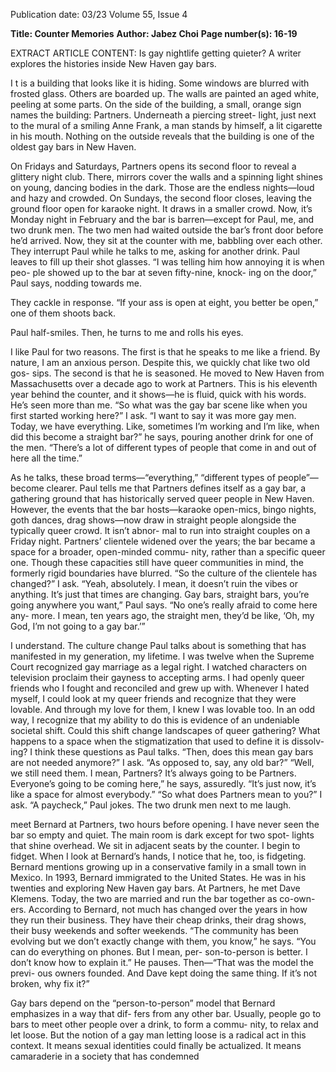 Publication date: 03/23
Volume 55, Issue 4

**Title: Counter Memories**
**Author: Jabez Choi**
**Page number(s): 16-19**

EXTRACT ARTICLE CONTENT:
Is gay nightlife getting quieter? 
A writer explores the histories 
inside New Haven gay bars.


I
t is a building that looks like it is hiding. 
Some windows are blurred with frosted glass. 
Others are boarded up. The walls are painted 
an aged white, peeling at some parts. On the 
side of the building, a small, orange sign names 
the building: Partners. Underneath a piercing street-
light, just next to the mural of a smiling Anne Frank, 
a man stands by himself, a lit cigarette in his mouth. 
Nothing on the outside reveals that the building is 
one of the oldest gay bars in New Haven.

On Fridays and Saturdays, Partners opens its 
second floor to reveal a glittery night club. There, 
mirrors cover the walls and a spinning light shines 
on young, dancing bodies in the dark. Those are the 
endless nights—loud and hazy and crowded. On 
Sundays, the second floor closes, leaving the ground 
floor open for karaoke night. It draws in a smaller 
crowd. Now, it’s Monday night in February and the 
bar is barren—except for Paul, me, and two drunk 
men. The two men had waited outside the bar’s front 
door before he’d arrived. Now, they sit at the counter 
with me, babbling over each other. They interrupt 
Paul while he talks to me, asking for another drink. 
Paul leaves to fill up their shot glasses.
“I was telling him how annoying it is when peo-
ple showed up to the bar at seven fifty-nine, knock-
ing on the door,” Paul says, nodding towards me.

They cackle in response.
“If your ass is open at eight, you better be open,” 
one of them shoots back. 

Paul half-smiles. Then, he turns to me and rolls 
his eyes. 

I like Paul for two reasons. The first is that he 
speaks to me like a friend. By nature, I am an anxious 
person. Despite this, we quickly chat like two old gos-
sips. The second is that he is seasoned. He moved to 
New Haven from Massachusetts over a decade ago 
to work at Partners. This is his eleventh year behind 
the counter, and it shows—he is fluid, quick with his 
words. He’s seen more than me. 
“So what was the gay bar scene like when you 
first started working here?” I ask.
“I want to say it was more gay men. Today, we 
have everything. Like, sometimes I’m working and 
I’m like, when did this become a straight bar?” he says, 
pouring another drink for one of the men. “There’s a 
lot of different types of people that come in and out 
of here all the time.”

As he talks, these broad terms—“everything,” 
“different types of people”—become clearer. Paul 
tells me that Partners defines itself as a gay bar, a 
gathering ground that has historically served queer 
people in New Haven. However, the events that the 
bar hosts—karaoke open-mics, bingo nights, goth 
dances, drag shows—now draw in straight people 
alongside the typically queer crowd. It isn’t abnor-
mal to run into straight couples on a Friday night. 
Partners’ clientele widened over the years; the bar 
became a space for a broader, open-minded commu-
nity, rather than a specific queer one. Though these 
capacities still have queer communities in mind, the 
formerly rigid boundaries have blurred.
“So the culture of the clientele has changed?” I ask.
“Yeah, absolutely. I mean, it doesn’t ruin the vibes 
or anything. It’s just that times are changing. Gay 
bars, straight bars, you’re going anywhere you want,” 
Paul says. “No one’s really afraid to come here any-
more. I mean, ten years ago, the straight men, they’d 
be like, ‘Oh, my God, I’m not going to a gay bar.’”

I understand. The culture change Paul talks about 
is something that has manifested in my generation, 
my lifetime. I was twelve when the Supreme Court 
recognized gay marriage as a legal right. I watched 
characters on television proclaim their gayness to 
accepting arms. I had openly queer friends who I 
fought and reconciled and grew up with. Whenever 
I hated myself, I could look at my queer friends and 
recognize that they were lovable. And through my 
love for them, I knew I was lovable too. In an odd 
way, I recognize that my ability to do this is evidence 
of an undeniable societal shift. Could this shift change 
landscapes of queer gathering? What happens to a space 
when the stigmatization that used to define it is dissolv-
ing? I think these questions as Paul talks.
“Then, does this mean gay bars are not needed 
anymore?” I ask. “As opposed to, say, any old bar?”
“Well, we still need them. I mean, Partners? It’s 
always going to be Partners. Everyone’s going to be 
coming here,” he says, assuredly. “It’s just now, it’s 
like a space for almost everybody.”
“So what does Partners mean to you?” I ask.
“A paycheck,” Paul jokes. The two drunk men 
next to me laugh.


meet Bernard at Partners, two hours before 
opening. I have never seen the bar so empty and 
quiet. The main room is dark except for two spot-
lights that shine overhead. We sit in adjacent seats 
by the counter. I begin to fidget. When I look at 
Bernard’s hands, I notice that he, too, is fidgeting. 
Bernard mentions growing up in a conservative 
family in a small town in Mexico. In 1993, Bernard 
immigrated to the United States. He was in his 
twenties and exploring New Haven gay bars. At 
Partners, he met Dave Klemens. Today, the two 
are married and run the bar together as co-own-
ers. According to Bernard, not much has changed 
over the years in how they run their business. They 
have their cheap drinks, their drag shows, their busy 
weekends and softer weekends. 
“The community has been evolving but we don’t 
exactly change with them, you know,” he says. “You 
can do everything on phones. But I mean, per-
son-to-person is better. I don’t know how to explain 
it.” He pauses. Then—“That was the model the previ-
ous owners founded. And Dave kept doing the same 
thing. If it’s not broken, why fix it?”

Gay bars depend on the “person-to-person” 
model that Bernard emphasizes in a way that dif-
fers from any other bar. Usually, people go to bars to 
meet other people over a drink, to form a commu-
nity, to relax and let loose. But the notion of a gay 
man letting loose is a radical act in this context. It 
means sexual identities could finally be actualized. It 
means camaraderie in a society that has condemned